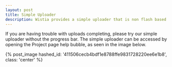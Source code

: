 ```yaml
---
layout: post
title: Simple Uploader
description: Wistia provides a simple uploader that is non flash based and can handle files up to 4GB. Here's where to find it.
---
```


If you are having trouble with uploads completing, please try our simple uploader without the progress bar. 
The simple uploader can be accessed by opening the Project page help bubble, as seen in the image below.

{% post_image hashed_id: '411506cecb4bdf1e8788ffe9831728220ee6e1b8', class: 'center' %}

